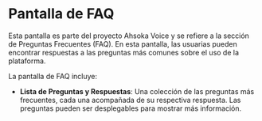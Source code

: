 # Pantalla de FAQ

Esta pantalla es parte del proyecto Ahsoka Voice y se refiere a la sección de Preguntas Frecuentes (FAQ). En esta pantalla, las usuarias pueden encontrar respuestas a las preguntas más comunes sobre el uso de la plataforma.

La pantalla de FAQ incluye:
- **Lista de Preguntas y Respuestas**: Una colección de las preguntas más frecuentes, cada una acompañada de su respectiva respuesta. Las preguntas pueden ser desplegables para mostrar más información.
